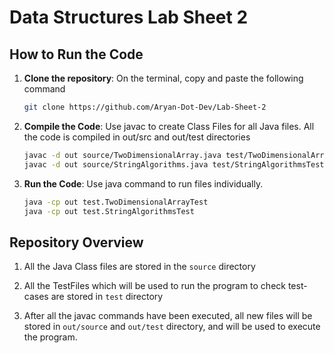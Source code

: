 # Data Structures Lab Sheet 2

## How to Run the Code

1. **Clone the repository**:
    On the terminal, copy and paste the following command

   ```bash
   git clone https://github.com/Aryan-Dot-Dev/Lab-Sheet-2
   ```
   
2. **Compile the Code**:
    Use javac to create Class Files for all Java files.
    All the code is compiled in out/src and out/test directories
    ```bash
    javac -d out source/TwoDimensionalArray.java test/TwoDimensionalArrayTest.java
    javac -d out source/StringAlgorithms.java test/StringAlgorithmsTest.java
    ```

3. **Run the Code**:
    Use java command to run files individually.
    ```bash
    java -cp out test.TwoDimensionalArrayTest
    java -cp out test.StringAlgorithmsTest
    ```

## Repository Overview

1.  All the Java Class files are stored in the ```source``` directory

2. All the TestFiles which will be used to run the program to check test-cases are stored in ```test``` directory

3. After all the javac commands have been executed, all new files will be stored in ```out/source``` and ```out/test``` directory, and will be used to execute the program.

